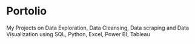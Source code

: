 # Portolio
My Projects on Data Exploration, Data Cleansing, Data scraping and Data Visualization using SQL, Python, Excel, Power BI, Tableau
